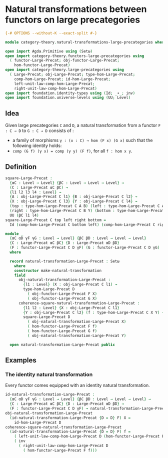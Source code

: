 # Natural transformations between functors on large precategories

```agda
{-# OPTIONS --without-K --exact-split #-}

module category-theory.natural-transformations-large-precategories where

open import Agda.Primitive using (Setω)
open import category-theory.functors-large-precategories using
  ( functor-Large-Precat; obj-functor-Large-Precat;
    hom-functor-Large-Precat)
open import category-theory.large-precategories using
  ( Large-Precat; obj-Large-Precat; type-hom-Large-Precat;
    comp-hom-Large-Precat; id-hom-Large-Precat;
    left-unit-law-comp-hom-Large-Precat;
    right-unit-law-comp-hom-Large-Precat)
open import foundation.identity-types using (Id; _∙_; inv)
open import foundation.universe-levels using (UU; Level)
```

## Idea

Given large precategories `C` and `D`, a natural transformation from a functor `F : C → D` to `G : C → D` consists of :
- a family of morphisms `γ : (x : C) → hom (F x) (G x)`
such that the following identity holds:
- `comp (G f) (γ x) = comp (γ y) (F f)`, for all `f : hom x y`.

## Definition

```agda
square-Large-Precat :
  {αC : Level → Level} {βC : Level → Level → Level} →
  (C : Large-Precat αC βC) →
  {l1 l2 l3 l4 : Level} →
  {A : obj-Large-Precat C l1} {B : obj-Large-Precat C l2} →
  {X : obj-Large-Precat C l3} {Y : obj-Large-Precat C l4} →
  (top : type-hom-Large-Precat C A B) (left : type-hom-Large-Precat C A X) →
  (right : type-hom-Large-Precat C B Y) (bottom : type-hom-Large-Precat C X Y) →
  UU (βC l1 l4)
square-Large-Precat C top left right bottom =
  Id (comp-hom-Large-Precat C bottom left) (comp-hom-Large-Precat C right top)

module _
  {αC αD γF γG : Level → Level} {βC βD : Level → Level → Level}
  {C : Large-Precat αC βC} {D : Large-Precat αD βD}
  (F : functor-Large-Precat C D γF) (G : functor-Large-Precat C D γG)
  where

  record natural-transformation-Large-Precat : Setω
    where
    constructor make-natural-transformation
    field
      obj-natural-transformation-Large-Precat :
        {l1 : Level} (X : obj-Large-Precat C l1) →
        type-hom-Large-Precat D
          ( obj-functor-Large-Precat F X)
          ( obj-functor-Large-Precat G X)
      coherence-square-natural-transformation-Large-Precat :
        {l1 l2 : Level} {X : obj-Large-Precat C l1}
        {Y : obj-Large-Precat C l2} (f : type-hom-Large-Precat C X Y) →
        square-Large-Precat D
          ( obj-natural-transformation-Large-Precat X)
          ( hom-functor-Large-Precat F f)
          ( hom-functor-Large-Precat G f)
          ( obj-natural-transformation-Large-Precat Y)

  open natural-transformation-Large-Precat public
```

## Examples

### The identity natural transformation

Every functor comes equipped with an identity natural transformation.

```agda
id-natural-transformation-Large-Precat :
  {αC αD γF γG : Level → Level} {βC βD : Level → Level → Level} →
  {C : Large-Precat αC βC} {D : Large-Precat αD βD} →
  (F : functor-Large-Precat C D γF) → natural-transformation-Large-Precat F F
obj-natural-transformation-Large-Precat
  (id-natural-transformation-Large-Precat {D = D} F) X =
    id-hom-Large-Precat D
coherence-square-natural-transformation-Large-Precat
  (id-natural-transformation-Large-Precat {D = D} F) f =
    ( left-unit-law-comp-hom-Large-Precat D (hom-functor-Large-Precat F f)) ∙
    ( inv
      ( right-unit-law-comp-hom-Large-Precat D
        ( hom-functor-Large-Precat F f)))
```
